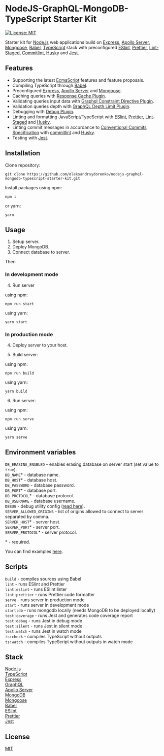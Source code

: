 # NodeJS-GraphQL-MongoDB-TypeScript Starter Kit

[![License: MIT](https://img.shields.io/badge/License-MIT-red.svg)](/LICENSE)

Starter kit for [Node.js](https://nodejs.org/) web applications build on [Express](https://expressjs.com/), [Apollo Server](https://www.apollographql.com/docs/apollo-server/), [Mongoose](https://mongoosejs.com/), [Babel](https://babeljs.io/), [TypeScript](https://www.typescriptlang.org/) stack with preconfigured [ESlint](https://eslint.org/), [Prettier](https://prettier.io/), [Lint-Staged](https://github.com/okonet/lint-staged), [Commitlint](https://github.com/conventional-changelog/commitlint), [Husky](https://github.com/typicode/husky) and [Jest](https://jestjs.io/).

## Features

- Supporting the latest [EcmaScript](https://ecma-international.org/) features and feature proposals.
- Compiling TypeScript through [Babel](https://babeljs.io/).
- Preconfigured [Express](https://expressjs.com/), [Apollo Server](https://www.apollographql.com/docs/apollo-server/) and [Mongoose](https://mongoosejs.com/).
- Caching queries with [Response Cache Plugin](https://github.com/apollographql/apollo-server/tree/main/packages/apollo-server-plugin-response-cache).
- Validating queries input data with [Graphql Constraint Directive Plugin](https://github.com/confuser/graphql-constraint-directive).
- Validation queries depth with [GraphQL Depth Limit Plugin](https://github.com/stems/graphql-depth-limit).
- Debugging with [Debug Plugin](https://github.com/visionmedia/debug).
- Linting and formatting JavaScript/TypeScript with [ESlint](https://eslint.org/), [Prettier](https://prettier.io/), [Lint-Staged](https://github.com/okonet/lint-staged#readme) and [Husky](https://github.com/typicode/husky#readme).
- Linting commit messages in accordance to [Conventional Commits Specification](https://www.conventionalcommits.org/en/v1.0.0/) with [commitlint](https://github.com/conventional-changelog/commitlint#readme) and [Husky](hhttps://typicode.github.io/husky/#/).
- Testing with [Jest](https://jestjs.io/).

## Installation

Clone repository:

`git clone https://github.com/oleksandrsydorenko/nodejs-graphql-mongodb-typescript-starter-kit.git`

Install packages using npm:

`npm i`

or yarn:

`yarn`

## Usage

1. Setup server.
2. Deploy MongoDB.
3. Connect database to server.

Then

### In development mode

4. Run server

using npm:

`npm run start`

using yarn:

`yarn start`

### In production mode

4. Deploy server to your host.

5. Build server:

using npm:

`npm run build`

using yarn:

`yarn build`

6. Run server:

using npm:

`npm run serve`

using yarn:

`yarn serve`

## Environment variables

`DB_ERASING_ENABLED` - enables erasing database on server start (set value to `true`).\
`DB_NAME`\* - database name.\
`DB_HOST`\* - database host.\
`DB_PASSWORD` - database password.\
`DB_PORT`\* - database port.\
`DB_PROTOCOL`\* - database protocol.\
`DB_USERNAME` - database username.\
`DEBUG` - debug utility config ([read here](https://github.com/visionmedia/debug#readme)).\
`SERVER_ALLOWED_ORIGINS` - list of origins allowed to connect to server separated by comma.\
`SERVER_HOST`\* - server host.\
`SERVER_PORT`\* - server port.\
`SERVER_PROTOCOL`\* - server protocol.

\* - required.

You can find examples [here](https://github.com/oleksandrsydorenko/nodejs-graphql-mongodb-typescript-starter-kit/blob/master/.env.example).

## Scripts

`build` - compiles sources using Babel\
`lint` - runs ESlint and Prettier\
`lint:eslint` - runs ESlint linter\
`lint:prettier` - runs Prettier code formatter\
`serve` - runs server in production mode\
`start` - runs server in development mode\
`start:db` - runs mongodb locally (needs MongoDB to be deployed locally)\
`test:coverage` - runs Jest and generates code coverage report\
`test:debug` - runs Jest in debug mode\
`test:silent` - runs Jest in silent mode\
`test:watch` - runs Jest in watch mode\
`ts:check` - compiles TypeScript without outputs\
`ts:watch` - compiles TypeScript without outputs in watch mode

## Stack

[Node.js](https://reactjs.org/)\
[TypeScript](https://www.typescriptlang.org/)\
[Express](https://expressjs.com/)\
[GraphQL](https://graphql.org/)\
[Apollo Server](https://www.apollographql.com/docs/apollo-server/)\
[MongoDB](https://www.mongodb.com/)\
[Mongoose](https://mongoosejs.com/)\
[Babel](https://babeljs.io/)\
[ESlint](https://eslint.org/)\
[Prettier](https://prettier.io/)\
[Jest](https://jestjs.io/)

## License

[MIT](/LICENSE)
